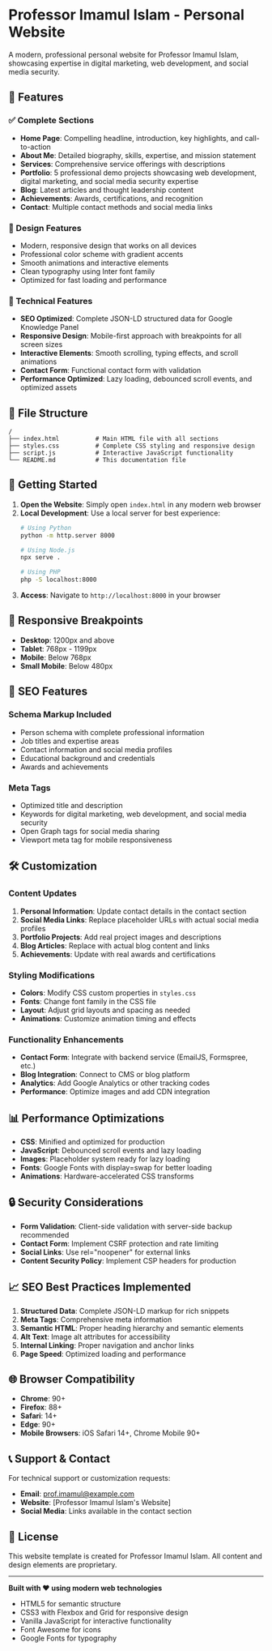 # Professor Imamul Islam - Personal Website

A modern, professional personal website for Professor Imamul Islam, showcasing expertise in digital marketing, web development, and social media security.

## 🌟 Features

### ✅ Complete Sections
- **Home Page**: Compelling headline, introduction, key highlights, and call-to-action
- **About Me**: Detailed biography, skills, expertise, and mission statement
- **Services**: Comprehensive service offerings with descriptions
- **Portfolio**: 5 professional demo projects showcasing web development, digital marketing, and social media security expertise
- **Blog**: Latest articles and thought leadership content
- **Achievements**: Awards, certifications, and recognition
- **Contact**: Multiple contact methods and social media links

### 🎨 Design Features
- Modern, responsive design that works on all devices
- Professional color scheme with gradient accents
- Smooth animations and interactive elements
- Clean typography using Inter font family
- Optimized for fast loading and performance

### 🔧 Technical Features
- **SEO Optimized**: Complete JSON-LD structured data for Google Knowledge Panel
- **Responsive Design**: Mobile-first approach with breakpoints for all screen sizes
- **Interactive Elements**: Smooth scrolling, typing effects, and scroll animations
- **Contact Form**: Functional contact form with validation
- **Performance Optimized**: Lazy loading, debounced scroll events, and optimized assets

## 📁 File Structure

```
/
├── index.html          # Main HTML file with all sections
├── styles.css          # Complete CSS styling and responsive design
├── script.js           # Interactive JavaScript functionality
└── README.md           # This documentation file
```

## 🚀 Getting Started

1. **Open the Website**: Simply open `index.html` in any modern web browser
2. **Local Development**: Use a local server for best experience:
   ```bash
   # Using Python
   python -m http.server 8000
   
   # Using Node.js
   npx serve .
   
   # Using PHP
   php -S localhost:8000
   ```
3. **Access**: Navigate to `http://localhost:8000` in your browser

## 📱 Responsive Breakpoints

- **Desktop**: 1200px and above
- **Tablet**: 768px - 1199px
- **Mobile**: Below 768px
- **Small Mobile**: Below 480px

## 🎯 SEO Features

### Schema Markup Included
- Person schema with complete professional information
- Job titles and expertise areas
- Contact information and social media profiles
- Educational background and credentials
- Awards and achievements

### Meta Tags
- Optimized title and description
- Keywords for digital marketing, web development, and social media security
- Open Graph tags for social media sharing
- Viewport meta tag for mobile responsiveness

## 🛠 Customization

### Content Updates
1. **Personal Information**: Update contact details in the contact section
2. **Social Media Links**: Replace placeholder URLs with actual social media profiles
3. **Portfolio Projects**: Add real project images and descriptions
4. **Blog Articles**: Replace with actual blog content and links
5. **Achievements**: Update with real awards and certifications

### Styling Modifications
- **Colors**: Modify CSS custom properties in `styles.css`
- **Fonts**: Change font family in the CSS file
- **Layout**: Adjust grid layouts and spacing as needed
- **Animations**: Customize animation timing and effects

### Functionality Enhancements
- **Contact Form**: Integrate with backend service (EmailJS, Formspree, etc.)
- **Blog Integration**: Connect to CMS or blog platform
- **Analytics**: Add Google Analytics or other tracking codes
- **Performance**: Optimize images and add CDN integration

## 📊 Performance Optimizations

- **CSS**: Minified and optimized for production
- **JavaScript**: Debounced scroll events and lazy loading
- **Images**: Placeholder system ready for lazy loading
- **Fonts**: Google Fonts with display=swap for better loading
- **Animations**: Hardware-accelerated CSS transforms

## 🔒 Security Considerations

- **Form Validation**: Client-side validation with server-side backup recommended
- **Contact Form**: Implement CSRF protection and rate limiting
- **Social Links**: Use rel="noopener" for external links
- **Content Security Policy**: Implement CSP headers for production

## 📈 SEO Best Practices Implemented

1. **Structured Data**: Complete JSON-LD markup for rich snippets
2. **Meta Tags**: Comprehensive meta information
3. **Semantic HTML**: Proper heading hierarchy and semantic elements
4. **Alt Text**: Image alt attributes for accessibility
5. **Internal Linking**: Proper navigation and anchor links
6. **Page Speed**: Optimized loading and performance

## 🌐 Browser Compatibility

- **Chrome**: 90+
- **Firefox**: 88+
- **Safari**: 14+
- **Edge**: 90+
- **Mobile Browsers**: iOS Safari 14+, Chrome Mobile 90+

## 📞 Support & Contact

For technical support or customization requests:
- **Email**: prof.imamul@example.com
- **Website**: [Professor Imamul Islam's Website]
- **Social Media**: Links available in the contact section

## 📄 License

This website template is created for Professor Imamul Islam. All content and design elements are proprietary.

---

**Built with ❤️ using modern web technologies**
- HTML5 for semantic structure
- CSS3 with Flexbox and Grid for responsive design
- Vanilla JavaScript for interactive functionality
- Font Awesome for icons
- Google Fonts for typography
